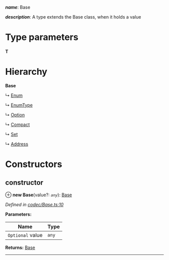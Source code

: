 

*__name__*: Base

*__description__*: A type extends the Base class, when it holds a value

# Type parameters
#### T 
# Hierarchy

**Base**

↳  [Enum](_codec_enum_.enum.md)

↳  [EnumType](_codec_enumtype_.enumtype.md)

↳  [Option](_codec_option_.option.md)

↳  [Compact](_codec_compact_.compact.md)

↳  [Set](_codec_set_.set.md)

↳  [Address](_type_address_.address.md)

# Constructors

<a id="constructor"></a>

##  constructor

⊕ **new Base**(value?: *`any`*): [Base](_codec_base_.base.md)

*Defined in [codec/Base.ts:10](https://github.com/polkadot-js/api/blob/6eb859c/packages/types/src/codec/Base.ts#L10)*

**Parameters:**

| Name | Type |
| ------ | ------ |
| `Optional` value | `any` |

**Returns:** [Base](_codec_base_.base.md)

___

